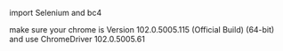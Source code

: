 import Selenium and bc4 

make sure your chrome is Version 102.0.5005.115 (Official Build) (64-bit)
and use ChromeDriver 102.0.5005.61
